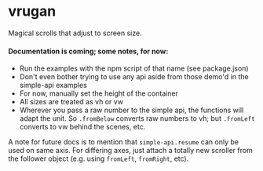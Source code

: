 # vrugan
Magical scrolls that adjust to screen size.

#### Documentation is coming; some notes, for now:

- Run the examples with the npm script of that name (see package.json)
- Don't even bother trying to use any api aside from those demo'd in the simple-api examples
- For now, manually set the height of the container
- All sizes are treated as vh or vw
- Wherever you pass a raw number to the simple api, the functions will adapt the unit. So `.fromBelow` converts raw numbers to vh; but `.fromLeft` converts to vw behind the scenes, etc. 

A note for future docs is to mention that `simple-api.resume` can only be used on same axis. For differing axes, just attach a totally new scroller from the follower object (e.g. using `fromLeft`, `fromRight`, etc).
